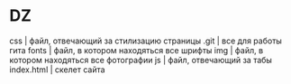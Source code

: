 # DZ

css             | файл, отвечающий за стилизацию страницы
.git            | все для работы гита
fonts           | файл, в котором находяться все шрифты
img             | файл, в котором находяться все фотографии
js              | файл, отвечающий за табы
index.html      | скелет сайта